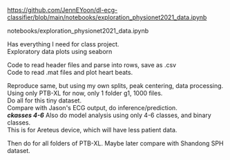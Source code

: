 https://github.com/JennEYoon/dl-ecg-classifier/blob/main/notebooks/exploration_physionet2021_data.ipynb

notebooks/exploration_physionet2021_data.ipynb  

Has everything I need for class project.  
Exploratory data plots using seaborn  

Code to read header files and parse into rows, save as .csv  
Code to read .mat files and plot heart beats.  

Reproduce same, but using my own splits, peak centering, data processing.  
Using only PTB-XL for now, only 1 folder g1, 1000 files.  
Do all for this tiny dataset.  
Compare with Jason's ECG output, do inference/prediction.  
***ckasses 4-6*** Also do model analysis using only 4-6 classes, and binary classes.  
This is for Areteus device, which will have less patient data.  


Then do for all folders of PTB-XL. 
Maybe later compare with Shandong SPH dataset.  
